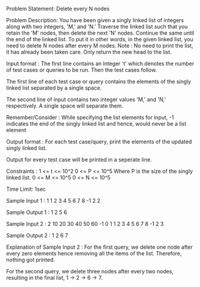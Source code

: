 Problem Statement: Delete every N nodes

Problem Description:
You have been given a singly linked list of integers along with two integers, 'M,' and 'N.' Traverse the linked list such that you retain the 'M' nodes, then delete the next 'N' nodes. Continue the same until the end of the linked list.
To put it in other words, in the given linked list, you need to delete N nodes after every M nodes.
Note :
No need to print the list, it has already been taken care. Only return the new head to the list.

Input format :
The first line contains an Integer 't' which denotes the number of test cases or queries to be run. Then the test cases follow.

The first line of each test case or query contains the elements of the singly linked list separated by a single space.

The second line of input contains two integer values 'M,' and 'N,' respectively. A single space will separate them.

Remember/Consider :
While specifying the list elements for input, -1 indicates the end of the singly linked list and hence, would never be a list element

Output format :
For each test case/query, print the elements of the updated singly linked list.

Output for every test case will be printed in a seperate line.

Constraints :
1 <= t <= 10^2
0 <= P <= 10^5
Where P is the size of the singly linked list.
0 <= M <= 10^5
0 <= N <= 10^5

Time Limit: 1sec

Sample Input 1 :
1
1 2 3 4 5 6 7 8 -1
2 2

Sample Output 1 :
1 2 5 6

Sample Input 2 :
2
10 20 30 40 50 60 -1
0 1
1 2 3 4 5 6 7 8 -1
2 3

Sample Output 2 :
1 2 6 7

Explanation of Sample Input 2 :
For the first query, we delete one node after every zero elements hence removing all the items of the list. Therefore, nothing got printed.

For the second query, we delete three nodes after every two nodes, resulting in the final list, 1 -> 2 -> 6 -> 7.
